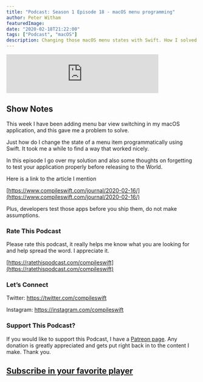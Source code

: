 ```yaml
---
title: "Podcast: Season 1 Episode 18 - macOS menu programming"
author: Peter Witham
featuredImage:
date: "2020-02-18T21:22:00"
tags: ["Podcast", "macOS"]
description: Changing those macOS menu states with Swift. How I solved my problem.
---
```


<iframe src="https://anchor.fm/compileswift/embed/episodes/macOS-menu-programming--test-those-apps-easij7" height="102px" width="400px" frameborder="0" scrolling="no"></iframe>

## Show Notes

This week I have been adding menu bar view switching in my macOS application, and this gave me a problem to solve.

Just how do I change the state of a menu item programmatically using Swift. It took me a while to find a way that worked nicely.

In this episode I go over my solution and also some thoughts on forgetting to test your application properly before releasing to the World.

Here is a link to the article I mention

[https://www.compileswift.com/journal/2020-02-16/](https://www.compileswift.com/journal/2020-02-16/)

Plus, developers test those apps before you ship them, do not make assumptions.

### Rate This Podcast

Please rate this podcast, it really helps me know what you are looking for and help spread the word. I appreciate it.

[https://ratethispodcast.com/compileswift](https://ratethispodcast.com/compileswift)

### Let’s Connect

Twitter: https://twitter.com/compileswift

Instagram: https://instagram.com/compileswift

### Support This Podcast?

If you would like to support this Podcast, I have a [Patreon page](https://patreon.com/pwcom). Any donation is greatly appreciated and gets put right back in to the content I make.
Thank you.

## [Subscribe in your favorite player](https://pw.d.pr/5TbjRs)
